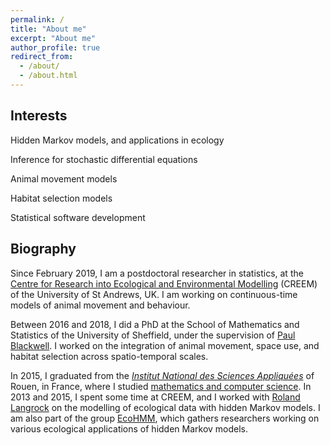 ```yaml
---
permalink: /
title: "About me"
excerpt: "About me"
author_profile: true
redirect_from: 
  - /about/
  - /about.html
---
```


## Interests

Hidden Markov models, and applications in ecology

Inference for stochastic differential equations

Animal movement models

Habitat selection models

Statistical software development

## Biography

Since February 2019, I am a postdoctoral researcher in statistics, at the <a href="https://www.creem.st-andrews.ac.uk/">Centre for Research into Ecological and Environmental Modelling</a> (CREEM) of the University of St Andrews, UK. I am working on continuous-time models of animal movement and behaviour. <br/>

Between 2016 and 2018, I did a PhD at the School of Mathematics and Statistics of the University of Sheffield, under the supervision of <a href="http://www.paul-blackwell.staff.shef.ac.uk/index.html">Paul Blackwell</a>. I worked on the integration of animal movement, space use, and habitat selection across spatio-temporal scales.<br/>

In 2015, I graduated from the <i><a href="https://en.wikipedia.org/wiki/Institut_national_des_sciences_appliqu%C3%A9es">Institut National des Sciences Appliqu&eacute;es</a></i> of Rouen, in France, where I studied <a href="https://www.insa-rouen.fr/formation/specialites-ingenieurses/genie-mathematique/programme-de-la-specialite-genie-mathematique">mathematics and computer science</a>. In 2013 and 2015, I spent some time at CREEM, and I worked with <a href="http://rolandlangrock.com/">Roland Langrock</a> on the modelling of ecological data with hidden Markov models. I am also part of the group <a href="http://ecohmm.wixsite.com/ecohmm">EcoHMM</a>, which gathers researchers working on various ecological applications of hidden Markov models.
